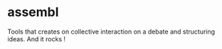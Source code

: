 # assembl
Tools that creates on collective interaction on a debate and structuring ideas. And it rocks !